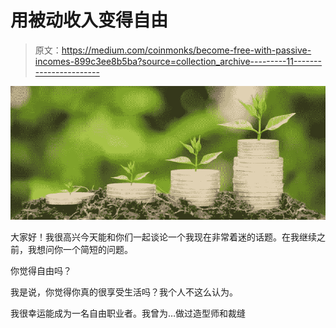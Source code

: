 # 用被动收入变得自由

> 原文：<https://medium.com/coinmonks/become-free-with-passive-incomes-899c3ee8b5ba?source=collection_archive---------11----------------------->

![](img/e1a8a8d786a23c5072801bed48978fa4.png)

大家好！我很高兴今天能和你们一起谈论一个我现在非常着迷的话题。在我继续之前，我想问你一个简短的问题。

你觉得自由吗？

我是说，你觉得你真的很享受生活吗？我个人不这么认为。

我很幸运能成为一名自由职业者。我曾为…做过造型师和裁缝